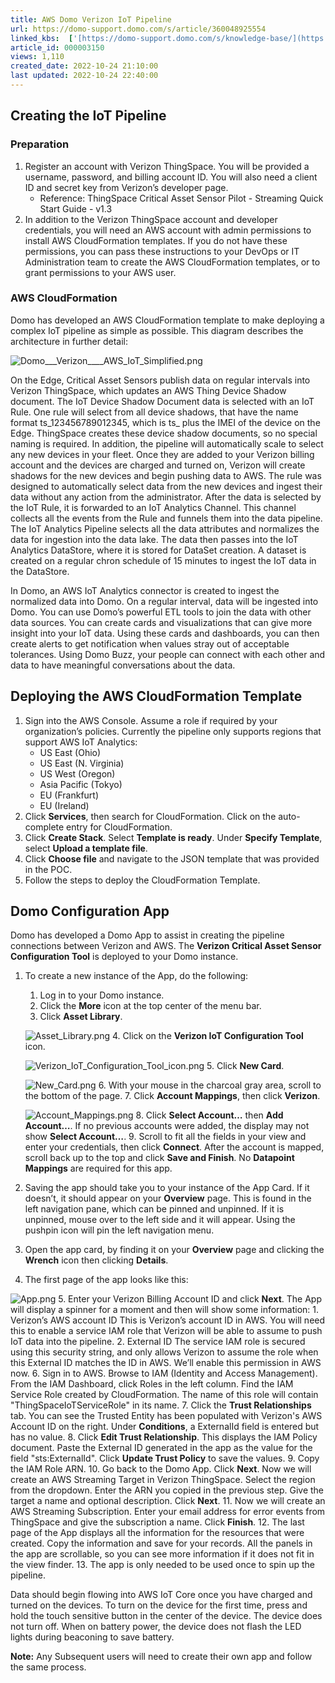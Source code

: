 ```yaml
---
title: AWS Domo Verizon IoT Pipeline
url: https://domo-support.domo.com/s/article/360048925554
linked_kbs:  ['[https://domo-support.domo.com/s/knowledge-base/](https://domo-support.domo.com/s/knowledge-base/)', '[https://domo-support.domo.com/s/](https://domo-support.domo.com/s/)', '[https://domo-support.domo.com/s/topic/0TO5w000000ZammGAC](https://domo-support.domo.com/s/topic/0TO5w000000ZammGAC)', '[https://domo-support.domo.com/s/topic/0TO5w000000ZanzGAC](https://domo-support.domo.com/s/topic/0TO5w000000ZanzGAC)', '[https://domo-support.domo.com/s/article/360048925554](https://domo-support.domo.com/s/article/360048925554)', '[https://domo-support.domo.com/s/topic/0TO5w000000ZanzGAC/other-connection-methods](https://domo-support.domo.com/s/topic/0TO5w000000ZanzGAC/other-connection-methods)', '[https://domo-support.domo.com/s/article/360043429933](https://domo-support.domo.com/s/article/360043429933)', '[https://domo-support.domo.com/s/article/360043429953](https://domo-support.domo.com/s/article/360043429953)', '[https://domo-support.domo.com/s/article/360042925494](https://domo-support.domo.com/s/article/360042925494)', '[https://domo-support.domo.com/s/article/4408174643607](https://domo-support.domo.com/s/article/4408174643607)', '[https://domo-support.domo.com/s/article/360043429913](https://domo-support.domo.com/s/article/360043429913)', '[https://domo-support.domo.com/s/login/](https://domo-support.domo.com/s/login/)']
article_id: 000003150
views: 1,110
created_date: 2022-10-24 21:10:00
last updated: 2022-10-24 22:40:00
---
```




Creating the IoT Pipeline
-------------------------


### Preparation


1. Register an account with Verizon ThingSpace. You will be provided a username, password, and billing account ID. You will also need a client ID and secret key from Verizon’s developer page.
	* Reference: ThingSpace Critical Asset Sensor Pilot - Streaming Quick Start Guide - v1.3
2. In addition to the Verizon ThingSpace account and developer credentials, you will need an AWS account with admin permissions to install AWS CloudFormation templates. If you do not have these permissions, you can pass these instructions to your DevOps or IT Administration team to create the AWS CloudFormation templates, or to grant permissions to your AWS user.


### AWS CloudFormation


Domo has developed an AWS CloudFormation template to make deploying a complex IoT pipeline as simple as possible. This diagram describes the architecture in further detail:


![Domo___Verizon____AWS_IoT_Simplified.png](Domo___Verizon____AWS_IoT_Simplified.png)


On the Edge, Critical Asset Sensors publish data on regular intervals into Verizon ThingSpace, which updates an AWS Thing Device Shadow document. The IoT Device Shadow Document data is selected with an IoT Rule. One rule will select from all device shadows, that have the name format ts\_123456789012345, which is ts\_ plus the IMEI of the device on the Edge. ThingSpace creates these device shadow documents, so no special naming is required. In addition, the pipeline will automatically scale to select any new devices in your fleet. Once they are added to your Verizon billing account and the devices are charged and turned on, Verizon will create shadows for the new devices and begin pushing data to AWS. The rule was designed to automatically select data from the new devices and ingest their data without any action from the administrator. After the data is selected by the IoT Rule, it is forwarded to an IoT Analytics Channel. This channel collects all the events from the Rule and funnels them into the data pipeline. The IoT Analytics Pipeline selects all the data attributes and normalizes the data for ingestion into the data lake. The data then passes into the IoT Analytics DataStore, where it is stored for DataSet creation. A dataset is created on a regular chron schedule of 15 minutes to ingest the IoT data in the DataStore.


In Domo, an AWS IoT Analytics connector is created to ingest the normalized data into Domo. On a regular interval, data will be ingested into Domo. You can use Domo’s powerful ETL tools to join the data with other data sources. You can create cards and visualizations that can give more insight into your IoT data. Using these cards and dashboards, you can then create alerts to get notification when values stray out of acceptable tolerances. Using Domo Buzz, your people can connect with each other and data to have meaningful conversations about the data.


Deploying the AWS CloudFormation Template
-----------------------------------------


1. Sign into the AWS Console. Assume a role if required by your organization’s policies. Currently the pipeline only supports regions that support AWS IoT Analytics:
	* US East (Ohio)
	* US East (N. Virginia)
	* US West (Oregon)
	* Asia Pacific (Tokyo)
	* EU (Frankfurt)
	* EU (Ireland)
2. Click **Services**, then search for CloudFormation. Click on the auto-complete entry for CloudFormation.
3. Click **Create Stack**. Select **Template is ready**. Under **Specify Template**, select **Upload a template file**.
4. Click **Choose file** and navigate to the JSON template that was provided in the POC.
5. Follow the steps to deploy the CloudFormation Template.


Domo Configuration App
----------------------


Domo has developed a Domo App to assist in creating the pipeline connections between Verizon and AWS. The **Verizon Critical Asset Sensor Configuration Tool** is deployed to your Domo instance. 


1. To create a new instance of the App, do the following:
	1. Log in to your Domo instance.
	2. Click the **More** icon at the top center of the menu bar.
	3. Click **Asset Library**.  
	   
	 ![Asset_Library.png](Asset_Library.png)
	4. Click on the **Verizon IoT Configuration Tool** icon.  
	   
	 ![Verizon_IoT_Configuration_Tool_icon.png](Verizon_IoT_Configuration_Tool_icon.png)
	5. Click **New Card**.  
	   
	 ![New_Card.png](New_Card.png)
	6. With your mouse in the charcoal gray area, scroll to the bottom of the page.
	7. Click **Account Mappings**, then click **Verizon**.  
	   
	 ![Account_Mappings.png](Account_Mappings.png)
	8. Click **Select Account…** then **Add Account…**. If no previous accounts were added, the display may not show **Select Account…**.
	9. Scroll to fit all the fields in your view and enter your credentials, then click **Connect**. After the account is mapped, scroll back up to the top and click **Save and Finish**. No **Datapoint Mappings** are required for this app.
2. Saving the app should take you to your instance of the App Card. If it doesn’t, it should appear on your **Overview** page. This is found in the left navigation pane, which can be pinned and unpinned. If it is unpinned, mouse over to the left side and it will appear. Using the pushpin icon will pin the left navigation menu.
3. Open the app card, by finding it on your **Overview** page and clicking the **Wrench** icon then clicking **Details**.
4. The first page of the app looks like this:  
   
 ![App.png](App.png)
5. Enter your Verizon Billing Account ID and click **Next**. The App will display a spinner for a moment and then will show some information:
	1. Verizon’s AWS account ID This is Verizon’s account ID in AWS. You will need this to enable a service IAM role that Verizon will be able to assume to push IoT data into the pipeline.
	2. External ID The service IAM role is secured using this security string, and only allows Verizon to assume the role when this External ID matches the ID in AWS. We’ll enable this permission in AWS now.
6. Sign in to AWS. Browse to IAM (Identity and Access Management). From the IAM Dashboard, click Roles in the left column. Find the IAM Service Role created by CloudFormation. The name of this role will contain "ThingSpaceIoTServiceRole" in its name.
7. Click the **Trust Relationships** tab. You can see the Trusted Entity has been populated with Verizon's AWS Account ID on the right. Under **Conditions**, a ExternalId field is entered but has no value.
8. Click **Edit Trust Relationship**. This displays the IAM Policy document. Paste the External ID generated in the app as the value for the field "sts:ExternalId". Click **Update Trust Policy** to save the values.
9. Copy the IAM Role ARN.
10. Go back to the Domo App. Click **Next**. Now we will create an AWS Streaming Target in Verizon ThingSpace. Select the region from the dropdown. Enter the ARN you copied in the previous step. Give the target a name and optional description. Click **Next**.
11. Now we will create an AWS Streaming Subscription. Enter your email address for error events from ThingSpace and give the subscription a name. Click **Finish**.
12. The last page of the App displays all the information for the resources that were created. Copy the information and save for your records. All the panels in the app are scrollable, so you can see more information if it does not fit in the view finder.
13. The app is only needed to be used once to spin up the pipeline.


Data should begin flowing into AWS IoT Core once you have charged and turned on the devices. To turn on the device for the first time, press and hold the touch sensitive button in the center of the device. The device does not turn off. When on battery power, the device does not flash the LED lights during beaconing to save battery.







**Note:** Any Subsequent users will need to create their own app and follow the same process.


